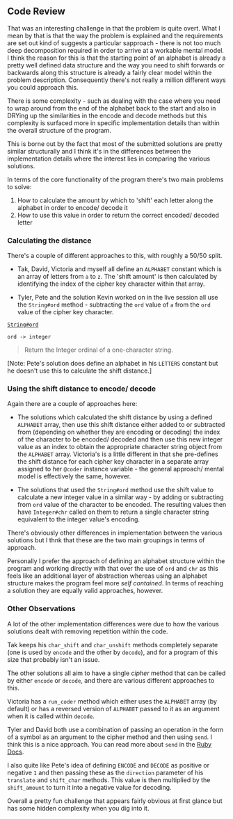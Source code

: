 ## Code Review

That was an interesting challenge in that the problem is quite overt. What I mean by that is that the way the problem is explained and the requirements are set out kind of suggests a particular sapproach - there is not too much deep decomposition required in order to arrive at a workable mental model. I think the reason for this is that the starting point of an alphabet is already a pretty well defined data structure and the way you need to shift forwards or backwards along this structure is already a fairly clear model within the problem description. Consequently there's not really a million different ways you could approach this.

There is some complexity - such as dealing with the case where you need to wrap around from the end of the alphabet back to the start and also in DRYing up the similarities in the encode and decode methods but this complexity is surfaced more in specific implementation details than within the overall structure of the program. 

This is borne out by the fact that most of the submitted solutions are pretty similar structurally and I think it's in the differences between the implementation details where the interest lies in comparing the various solutions.

In terms of the core functionality of the program there's two main problems to solve:

1. How to calculate the amount by which to 'shift' each letter along the alphabet in order to encode/ decode it
2. How to use this value in order to return the correct encoded/ decoded letter

### Calculating the distance

There's a couple of different approaches to this, with roughly a 50/50 split. 

  * Tak, David, Victoria and myself all define an `ALPHABET` constant which is an array of letters from `a` to `z`. The  'shift amount' is then calculated by identifying the index of the cipher key character within that array.

  * Tyler, Pete and the solution Kevin worked on in the live session all use the `String#ord` method - subtracting the `ord` value of `a` from the `ord` value of the cipher key character.

  [`String#ord`](http://ruby-doc.org/core-2.3.1/String.html#method-i-ord) 

  `ord -> integer`

  > Return the Integer ordinal of a one-character string.

  [Note: Pete's solution does define an alphabet in his `LETTERS` constant but he doesn't use this to calculate the shift distance.]

### Using the shift distance to encode/ decode

Again there are a couple of approaches here:

  * The solutions which calculated the shift distance by using a defined `ALPHABET` array, then use this shift distance either added to or subtracted from (depending on whether they are encoding or decoding) the index of the character to be encoded/ decoded and then use this new integer value as an index to obtain the appropriate character string object from the `ALPHABET` array. Victoria's is a little different in that she pre-defines the shift distance for each cipher key character in a separate array assigned to her `@coder` instance variable - the general approach/ mental model is effectively the same, however. 

  * The solutions that used the `String#ord` method use the shift value to calculate a new integer value in a similar way - by adding or subtracting from `ord` value of the character to be encoded. The resulting values then have `Integer#chr` called on them to return a single character string equivalent to the integer value's encoding.

There's obviously other differences in implementation between the various solutions but I thnk that these are the two main groupings in terms of approach.

Personally I prefer the approach of defining an alphabet structure within the program and working directly with that over the use of `ord` and `chr` as this feels like an additional layer of abstraction whereas using an alphabet structure makes the program feel more *self contained*. In terms of reaching a solution they are equally valid approaches, however.

### Other Observations

A lot of the other implementation differences were due to how the various solutions dealt with removing repetition within the code.

Tak keeps his `char_shift` and `char_unshift` methods completely separate (one is used by `encode` and the other by `decode`), and for a program of this size that probably isn't an issue. 

The other solutions all aim to have a single *cipher* method that can be called by either `encode` or `decode`, and there are various different approaches to this.

Victoria has a `run_coder` method which either uses the `ALPHABET` array (by default) or has a reversed version of `ALPHABET` passed to it as an argument when it is called within `decode`.

Tyler and David both use a combination of passing an operation in the form of a symbol as an argument to the cipher method and then using `send`. I think this is a nice approach. You can read more about `send` in the [Ruby Docs](https://ruby-doc.org/core-2.3.1/Object.html#method-i-send).

I also quite like Pete's idea of defining `ENCODE` and `DECODE` as positive or negative `1` and then passing these as the `direction` parameter of his `translate` and `shift_char` methods. This value is then multiplied by the `shift_amount` to turn it into a negative value for decoding.

Overall a pretty fun challenge that appears fairly obvious at first glance but has some hidden complexity when you dig into it.
